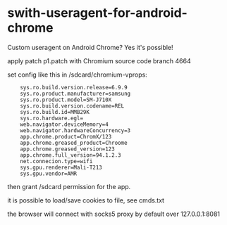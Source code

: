 # swith-useragent-for-android-chrome
Custom useragent on Android Chrome? Yes it's possible!

apply patch p1.patch with Chromium source code branch 4664

set config like this in /sdcard/chromium-vprops:

```
    sys.ro.build.version.release=6.9.9
    sys.ro.product.manufacturer=samsung
    sys.ro.product.model=SM-J710X
    sys.ro.build.version.codename=REL
    sys.ro.build.id=MMB29K
    sys.ro.hardware.egl=
    web.navigator.deviceMemory=4
    web.navigator.hardwareConcurrency=3
    app.chrome.product=ChromX/123
    app.chrome.greased_product=Chroome
    app.chrome.greased_version=123
    app.chrome.full_version=94.1.2.3
    net.connecion.type=wifi
    sys.gpu.renderer=Mali-T213
    sys.gpu.vendor=AMR
```

then grant /sdcard permission for the app.

it is possible to load/save cookies to file, see cmds.txt

the browser will connect with socks5 proxy by default over 127.0.0.1:8081
